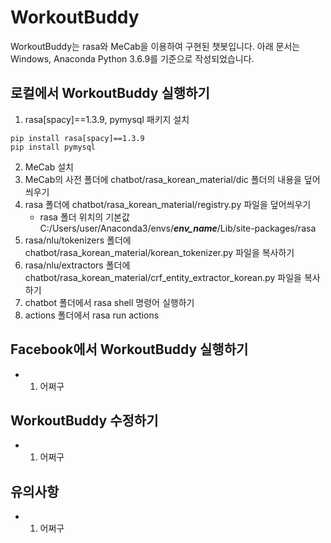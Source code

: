 # WorkoutBuddy
WorkoutBuddy는 rasa와 MeCab을 이용하여 구현된 챗봇입니다.
아래 문서는 Windows, Anaconda Python 3.6.9를 기준으로 작성되었습니다.

## 로컬에서 WorkoutBuddy 실행하기
1. rasa[spacy]==1.3.9, pymysql 패키지 설치
```
pip install rasa[spacy]==1.3.9
pip install pymysql
```
2. MeCab 설치
3. MeCab의 사전 폴더에 chatbot/rasa_korean_material/dic 폴더의 내용을 덮어씌우기
4. rasa 폴더에 chatbot/rasa_korean_material/registry.py 파일을 덮어씌우기
    * rasa 폴더 위치의 기본값 C:/Users/user/Anaconda3/envs/***env_name***/Lib/site-packages/rasa
5. rasa/nlu/tokenizers 폴더에 chatbot/rasa_korean_material/korean_tokenizer.py 파일을 복사하기
6. rasa/nlu/extractors 폴더에 chatbot/rasa_korean_material/crf_entity_extractor_korean.py 파일을 복사하기
7. chatbot 폴더에서 rasa shell 명령어 실행하기
8. actions 폴더에서 rasa run actions 

## Facebook에서 WorkoutBuddy 실행하기
* 1. 어쩌구

## WorkoutBuddy 수정하기
* 1. 어쩌구

## 유의사항
* 1. 어쩌구
